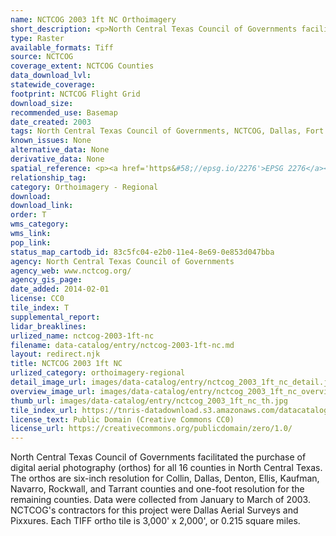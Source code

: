 ```yaml
---
name: NCTCOG 2003 1ft NC Orthoimagery
short_description: <p>North Central Texas Council of Governments facilitated the purchase of digital aerial photography (orthos) for the following 11 counties in North Central Texas</p>
type: Raster
available_formats: Tiff
source: NCTCOG
coverage_extent: NCTCOG Counties
data_download_lvl:
statewide_coverage:
footprint: NCTCOG Flight Grid
download_size:
recommended_use: Basemap
date_created: 2003
tags: North Central Texas Council of Governments, NCTCOG, Dallas, Fort Worth, Tarrant, County, Regional, Orthoimagery, Aerial Imagery, Natural Color, NC, Historical
known_issues: None
alternative_data: None
derivative_data: None
spatial_reference: <p><a href='https&#58;//epsg.io/2276'>EPSG 2276</a></p>
relationship_tag:
category: Orthoimagery - Regional
download:
download_link:
order: T
wms_category:
wms_link:
pop_link:
status_map_cartodb_id: 83c5fc04-e2b0-11e4-8e69-0e853d047bba
agency: North Central Texas Council of Governments
agency_web: www.nctcog.org/
agency_gis_page:
date_added: 2014-02-01
license: CC0
tile_index: T
supplemental_report:
lidar_breaklines:
urlized_name: nctcog-2003-1ft-nc
filename: data-catalog/entry/nctcog-2003-1ft-nc.md
layout: redirect.njk
title: NCTCOG 2003 1ft NC
urlized_category: orthoimagery-regional
detail_image_url: images/data-catalog/entry/nctcog_2003_1ft_nc_detail.jpg
overview_image_url: images/data-catalog/entry/nctcog_2003_1ft_nc_overview.jpg
thumb_url: images/data-catalog/entry/nctcog_2003_1ft_nc_th.jpg
tile_index_url: https://tnris-datadownload.s3.amazonaws.com/datacatalog/tile_index/nctcog_2003_1ft_nc_tileindex.zip
license_text: Public Domain (Creative Commons CC0)
license_url: https://creativecommons.org/publicdomain/zero/1.0/
---
```


North Central Texas Council of Governments facilitated the purchase of digital aerial photography (orthos) for all 16 counties in North Central Texas. The orthos are six-inch resolution for Collin, Dallas, Denton, Ellis, Kaufman, Navarro, Rockwall, and Tarrant counties and one-foot resolution for the remaining counties. Data were collected from January to March of 2003. NCTCOG's contractors for this project were Dallas Aerial Surveys and Pixxures. Each TIFF ortho tile is 3,000' x 2,000', or 0.215 square miles.
